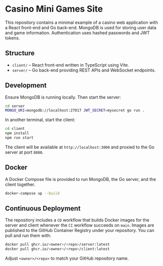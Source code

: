 # Casino Mini Games Site

This repository contains a minimal example of a casino web application with a React front-end and Go back-end. MongoDB is used for storing user data and game information. Authentication uses hashed passwords and JWT tokens.

## Structure
- `client/` – React front-end written in TypeScript using Vite.
- `server/` – Go back-end providing REST APIs and WebSocket endpoints.

## Development

Ensure MongoDB is running locally. Then start the server:

```bash
cd server
MONGO_URI=mongodb://localhost:27017 JWT_SECRET=mysecret go run .
```

In another terminal, start the client:

```bash
cd client
npm install
npm run start
```

The client will be available at `http://localhost:3000` and proxied to the Go server at port `8080`.

## Docker

A Docker Compose file is provided to run MongoDB, the Go server, and the client together.

```bash
docker-compose up --build
```

## Continuous Deployment

The repository includes a `CD` workflow that builds Docker images for the server and
client whenever the `CI` workflow succeeds on `main`. Images are published to the
GitHub Container Registry under your repository. You can pull and run them with:

```bash
docker pull ghcr.io/<owner>/<repo>/server:latest
docker pull ghcr.io/<owner>/<repo>/client:latest
```

Adjust `<owner>/<repo>` to match your GitHub repository name.
